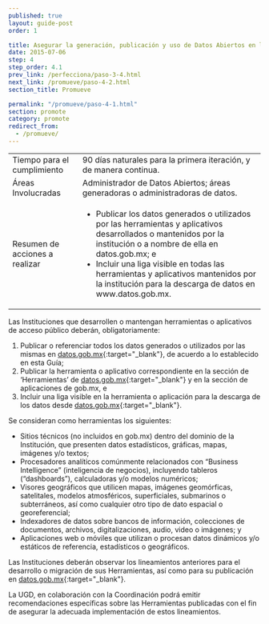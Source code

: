 ```yaml
---
published: true
layout: guide-post
order: 1

title: Asegurar la generación, publicación y uso de Datos Abiertos en las herramientas y aplicativos digitales del Gobierno
date: 2015-07-06
step: 4
step_order: 4.1
prev_link: /perfecciona/paso-3-4.html
next_link: /promueve/paso-4-2.html
section_title: Promueve

permalink: "/promueve/paso-4-1.html"
section: promote
category: promote
redirect_from:
  - /promueve/
---
```


<table>
  <tbody>
    <tr>
      <td>Tiempo para el cumplimiento</td>
      <td>90 días naturales para la primera iteración, y de manera continua.</td>
    </tr>
    <tr>
      <td>Áreas Involucradas</td>
      <td>Administrador de Datos Abiertos; áreas generadoras o administradoras de datos.</td>
    </tr>
    <tr>
      <td>Resumen de acciones a realizar</td>
      <td>
        <ul>
          <li>Publicar los datos generados o utilizados por las herramientas y aplicativos desarrollados o mantenidos por la institución o a nombre de ella en datos.gob.mx; e</li>
          <li>Incluir una liga visible en todas las herramientas y aplicativos mantenidos por la institución para la descarga de datos en www.datos.gob.mx.</li>
        </ul>
      </td>
    </tr>
  </tbody>
</table>

Las Instituciones que desarrollen o mantengan herramientas o aplicativos de acceso público deberán, obligatoriamente:
1. Publicar o referenciar todos los datos generados o utilizados por las mismas en [datos.gob.mx](http://datos.gob.mx){:target="_blank"}, de acuerdo a lo establecido en esta Guía;
2. Publicar la herramienta o aplicativo correspondiente en la sección de ‘Herramientas’ de [datos.gob.mx](http://datos.gob.mx){:target="_blank"} y en la sección de aplicaciones de gob.mx, e
3. Incluir una liga visible en la herramienta o aplicación para la descarga de los datos desde [datos.gob.mx](http://datos.gob.mx){:target="_blank"}.

Se consideran como herramientas los siguientes:
- Sitios técnicos (no incluidos en gob.mx) dentro del dominio de la Institución, que presenten datos estadísticos, gráficas, mapas, imágenes y/o textos;
- Procesadores analíticos comúnmente relacionados con “Business Intelligence” (inteligencia de negocios), incluyendo tableros (“dashboards”), calculadoras y/o modelos numéricos;
- Visores geográficos que utilicen mapas, imágenes geomórficas, satelitales, modelos atmosféricos, superficiales, submarinos o subterráneos, así como cualquier otro tipo de dato espacial o georeferencial;
- Indexadores de datos sobre bancos de información, colecciones de documentos, archivos, digitalizaciones, audio, video o imágenes; y
- Aplicaciones web o móviles que utilizan o procesan datos dinámicos y/o estáticos de referencia, estadísticos o geográficos.

Las Instituciones deberán observar los lineamientos anteriores para el desarrollo o migración de sus Herramientas, así como para su publicación en [datos.gob.mx](http://datos.gob.mx){:target="_blank"}. 

La UGD, en colaboración con la  Coordinación podrá emitir recomendaciones específicas sobre las Herramientas publicadas con el fin de asegurar la adecuada implementación de estos lineamientos.